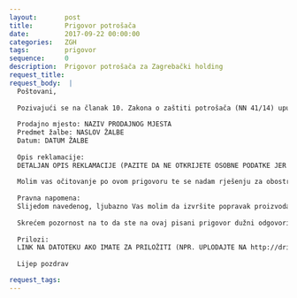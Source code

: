 ```yaml
---
layout:       post
title:        Prigovor potrošača
date:         2017-09-22 00:00:00
categories:   ZGH
tags:         prigovor
sequence:	  0
description:  Prigovor potrošača za Zagrebački holding
request_title: 
request_body:  |
  Poštovani,
  
  Pozivajući se na članak 10. Zakona o zaštiti potrošača (NN 41/14) upućujem Vam pisani prigovor, koji se odnosi na:
  
  Prodajno mjesto: NAZIV PRODAJNOG MJESTA
  Predmet žalbe: NASLOV ŽALBE
  Datum: DATUM ŽALBE
  
  Opis reklamacije:
  DETALJAN OPIS REKLAMACIJE (PAZITE DA NE OTKRIJETE OSOBNE PODATKE JER SE ŠALJE JAVNO)
  
  Molim vas očitovanje po ovom prigovoru te se nadam rješenju za obostrano zadovoljstvo.
  
  Pravna napomena:
  Slijedom navedenog, ljubazno Vas molim da izvršite popravak proizvoda/usluge. Ukoliko isto niste u mogućnosti, molim da mi predložite mogućnosti za rješenje.
  
  Skrećem pozornost na to da ste na ovaj pisani prigovor dužni odgovoriti u roku od 15 dana od dana zaprimanja prigovora.
  
  Prilozi:
  LINK NA DATOTEKU AKO IMATE ZA PRILOŽITI (NPR. UPLODAJTE NA http://drive.google.com, I OVDJE UMETNITE LINK
  
  Lijep pozdrav

request_tags: 
---
```

